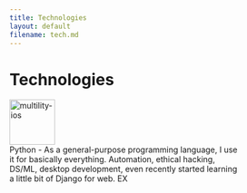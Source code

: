 ```yaml
---
title: Technologies
layout: default
filename: tech.md
--- 
```


# Technologies

<div style="overflow:hidden;">
  <img style="margin-right:20px; display:inline-block; vertical-align:middle;" src="https://cdn.discordapp.com/attachments/342481673822404608/759281791214551050/python.png" alt="multility-ios" width="80">
  <span style="width:100%; margin-right:-100px; padding-right:100px; display:inline-block; vertical-align:middle; box-sizing:border-box; -moz-box-sizing:border-box; -webkit-box-sizing:border-box;">  Python - As a general-purpose programming language, I use it for basically everything. Automation, ethical hacking, DS/ML, desktop development, even recently started learning a little bit of Django for web. EX</span>
</div>
